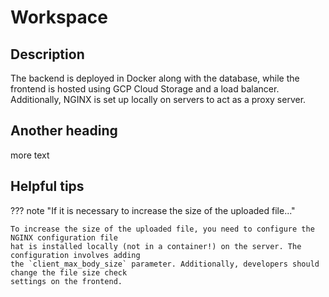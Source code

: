 # Workspace

## Description

The backend is deployed in Docker along with the database, while the frontend is hosted using GCP Cloud Storage and a load balancer. Additionally, NGINX is set up locally on servers to act as a proxy server.

## Another heading

more text

## Helpful tips

??? note "If it is necessary to increase the size of the uploaded file..."

    To increase the size of the uploaded file, you need to configure the NGINX configuration file 
    hat is installed locally (not in a container!) on the server. The configuration involves adding 
    the `client_max_body_size` parameter. Additionally, developers should change the file size check 
    settings on the frontend.